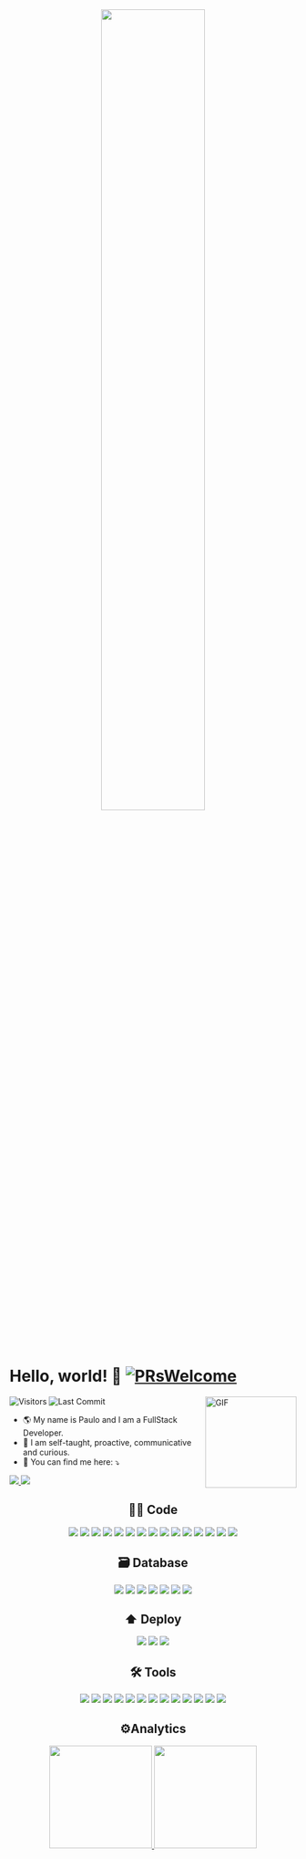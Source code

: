 <div align="center">
  <img src="https://i.postimg.cc/T2j6PbRy/gifgithub.gif" width="60%" />
</div>

# Hello, world! 🤟 [![PRsWelcome](https://img.shields.io/badge/PRs-welcome-blue.svg?style=flat&logo=github)](https://github.com/henriquemarioto)
<img
  align="right"
  alt="GIF"
  height="160px"
  src="https://i.postimg.cc/Zny6zB04/avatar.png"
/>
<img
  alt="Visitors"
  src="https://komarev.com/ghpvc/?username=henriquemarioto&style=flat&labelColor=black&logo=github&label=PROFILE+VIEWS&color=blue"
/>
<img
  alt="Last Commit"
  src="https://img.shields.io/github/last-commit/henriquemarioto/henriquemarioto?logo=markdown&label=LAST+UPDATE&color=blue&style=flat"
/>

<ul>
  <li>🌎 My name is Paulo and I am a FullStack Developer.</li>
  <li>🧬 I am self-taught, proactive, communicative and curious.</li>
  <li>📧 You can find me here: ⤵️</li>
</ul>

<div>
  <a href="https://www.linkedin.com/in/paulo-marioto/" target="_blank">
    <img
      src="https://img.shields.io/badge/-LinkedIn-%230077B5?style=for-the-badge&logo=linkedin&logoColor=white"
      target="_blank"
    />
  </a>
  <a href="https://portfolio-marioto.vercel.app/" target="_blank">
    <img
      src="https://img.shields.io/badge/Portfolio-FF5722?style=for-the-badge&logo=todoist&logoColor=white"
      target="_blank"
    />
  </a>
</div>

<div align="center">
  <h2>👨‍💻 Code</h2>
  <img
    src="https://img.shields.io/badge/-html-E34F26?logo=html5&logoColor=white&style=for-the-badge"
  />
  <img
    src="https://img.shields.io/badge/-css-1572B6?logo=css3&logoColor=white&style=for-the-badge"
  />
  <img
    src="https://img.shields.io/badge/-javascript-F7DF1E?logo=javascript&logoColor=white&style=for-the-badge"
  />
  <img
    src="https://img.shields.io/badge/-typescrypt-3178C6?logo=typescript&logoColor=white&style=for-the-badge"
  />
  <img
    src="https://img.shields.io/badge/-nodejs-339933?logo=node.js&logoColor=white&style=for-the-badge"
  />
  <img
    src="https://img.shields.io/badge/-reactjs-61DAFB?logo=react&logoColor=white&style=for-the-badge"
  />
  <img
    src="https://img.shields.io/badge/vite-a84fff?style=for-the-badge&logo=vite&logoColor=ffd52d"
  />
  <img
    src="https://img.shields.io/badge/-next.js-000000?logo=next.js&logoColor=white&style=for-the-badge"
  />
  <img
    src="https://img.shields.io/badge/-styled components-DB7093?logo=styled-components&logoColor=white&style=for-the-badge"
  />
  <img
    src="https://img.shields.io/badge/tailwindcss-%2338B2AC.svg?style=for-the-badge&logo=tailwind-css&logoColor=white"
  />
  <img
    src="https://img.shields.io/badge/-express-000000?logo=express&logoColor=white&style=for-the-badge"
  />
  <img
    src="https://img.shields.io/badge/nestjs-%23E0234E.svg?style=for-the-badge&logo=nestjs&logoColor=white"
  />
  <img
    src="https://img.shields.io/badge/-jest-C21325?logo=jest&logoColor=white&style=for-the-badge"
  />
  <img
    src="https://img.shields.io/badge/-jwt-000000?logo=JSON Web Tokens&logoColor=white&style=for-the-badge"
  />
  <img
    src="https://img.shields.io/badge/-docker-2496ED?logo=docker&logoColor=white&style=for-the-badge"
  />

  <h2>🗃️ Database</h2>
  <img
    src="https://img.shields.io/badge/MySQL-00000F?style=for-the-badge&logo=mysql&logoColor=white"
  />
  <img
    src="https://img.shields.io/badge/-postgresql-4169E1?logo=postgresql&logoColor=white&style=for-the-badge"
  />
  <img
    src="https://img.shields.io/badge/MongoDB-%234ea94b.svg?style=for-the-badge&logo=mongodb&logoColor=white"
  />
  <img
    src="https://img.shields.io/badge/redis-%23DD0031.svg?style=for-the-badge&logo=redis&logoColor=white"
  />
  <img
    src="https://img.shields.io/badge/-typeorm-FE0902?logo=typeorm&logoColor=white&style=for-the-badge"
  />
  <img
    src="https://img.shields.io/badge/-sequelize-02AFEF?logo=sequelize&logoColor=white&style=for-the-badge"
  />
  <img
    src="https://img.shields.io/badge/-prisma-090A15?logo=prisma&logoColor=white&style=for-the-badge"
  />

  <h2>⬆️ Deploy</h2>
  <img
    src="https://img.shields.io/badge/GoogleCloud-%234285F4.svg?style=for-the-badge&logo=google-cloud&logoColor=white"
  />
  <img
    src="https://img.shields.io/badge/-vercel-000000?logo=vercel&logoColor=white&style=for-the-badge"
  />
  <img
    src="https://img.shields.io/badge/-heroku-430098?logo=heroku&logoColor=white&style=for-the-badge"
  />

  <h2>🛠️ Tools</h2>
  
  <img
    src="https://img.shields.io/badge/-git-F05032?logo=git&logoColor=white&style=for-the-badge"
  />
  <img
    src="https://img.shields.io/badge/-npm-CB3837?logo=npm&logoColor=white&style=for-the-badge"
  />
  <img
    src="https://img.shields.io/badge/-yarn-2C8EBB?logo=yarn&logoColor=white&style=for-the-badge"
  />
  <img
    src="https://img.shields.io/badge/-vscode-007ACC?logo=Visual Studio Code&logoColor=white&style=for-the-badge"
  />
  <img
    src="https://img.shields.io/badge/Postman-FF6C37.svg?style=for-the-badge&logo=Postman&logoColor=white"
  />
  <img
    src="https://img.shields.io/badge/-insomnia-4000BF?logo=insomnia&logoColor=white&style=for-the-badge"
  />
  <img
    src="https://img.shields.io/badge/-notion-000000?logo=notion&logoColor=white&style=for-the-badge"
  />
  <img
    src="https://img.shields.io/badge/-figma-F24E1E?logo=figma&logoColor=white&style=for-the-badge"
  />
  <img
    src="https://img.shields.io/badge/-trello-0052CC?logo=trello&logoColor=white&style=for-the-badge"
  />
  <img
    src="https://img.shields.io/badge/-azure-004088?logo=azure&logoColor=white&style=for-the-badge"
  />
  <img
    src="https://img.shields.io/badge/-jira-1868DB?logo=jira&logoColor=white&style=for-the-badge"
  />
  <img
    src="https://img.shields.io/badge/Ubuntu-35495E?style=for-the-badge&logo=ubuntu&logoColor=2CA5E0"
  />
  <img
    src="https://img.shields.io/badge/Windows-000?style=for-the-badge&logo=windows&logoColor=2CA5E0"
  />
</div>

<div align="center">
  <h2>⚙️Analytics</h2>

  <a href="https://github.com/henriquemarioto">
    <img
      height="180em"
      src="https://github-readme-stats.vercel.app/api?username=henriquemarioto&show_icons=true&bg_color=000&text_color=fff&icon_color=03a1fc&title_color=03a1fc&include_all_commits=true&count_private=true"
    />
    <img
      height="180em"
      src="https://github-readme-stats.vercel.app/api/top-langs/?username=henriquemarioto&layout=compact&langs_count=7&bg_color=000&text_color=fff&icon_color=03a1fc&title_color=03a1fc"
    />
  </a>
</div>

